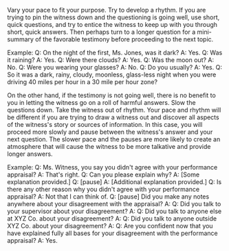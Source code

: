 
Vary your pace to fit your purpose. Try to develop a rhythm. If you are trying to pin the witness down and the questioning is going well, use short, quick questions, and try to entice the witness to keep up with you through short, quick answers. Then perhaps turn to a longer question for a mini-summary of the favorable testimony before proceeding to the next topic.

Example: Q: On the night of the first, Ms. Jones, was it dark?
A: Yes.
Q: Was it raining?
A: Yes.
Q: Were there clouds?
A: Yes.
Q: Was the moon out?
A: No.
Q: Were you wearing your glasses?
A: No.
Q: Do you usually?
A: Yes.
Q: So it was a dark, rainy, cloudy, moonless, glass-less night when you were driving 40 miles per hour in a 30 mile per hour zone?

On the other hand, if the testimony is not going well, there is no benefit to you in letting the witness go on a roll of harmful answers. Slow the questions down. Take the witness out of rhythm.
Your pace and rhythm will be different if you are trying to draw a witness out and discover all aspects of the witness's story or sources of information. In this case, you will proceed more slowly and pause between the witness's answer and your next question. The slower pace and the pauses are more likely to create an atmosphere that will cause the witness to be more talkative and provide longer answers.

Example: Q: Ms. Witness, you say you didn't agree with your performance appraisal?
A: That's right.
Q: Can you please explain why?
A: [Some explanation provided.]
Q: [pause]
A: [Additional explanation provided.]
Q: Is there any other reason why you didn't agree with your performance appraisal?
A: Not that I can think of.
Q: [pause] Did you make any notes anywhere about your disagreement with the appraisal?
A:
Q: Did you talk to your supervisor about your disagreement?
A:
Q: Did you talk to anyone else at XYZ Co. about your disagreement?
A:
Q: Did you talk to anyone outside XYZ Co. about your disagreement?
A:
Q: Are you confident now that you have explained fully all bases for your disagreement with the performance appraisal?
A: Yes.